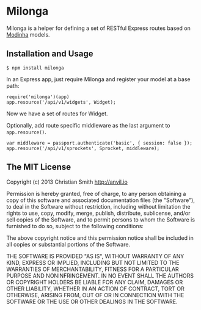 # Milonga

Milonga is a helper for defining a set of RESTful Express routes based on [Modinha](https://github.com/christiansmith/Modinha) models. 

## Installation and Usage

    $ npm install milonga

In an Express app, just require Milonga and register your model at a base path:

    require('milonga')(app)
    app.resource('/api/v1/widgets', Widget);


Now we have a set of routes for Widget.

Optionally, add route specific middleware as the last argument to `app.resource()`.

    var middleware = passport.authenticate('basic', { session: false });
    app.resource('/api/v1/sprockets', Sprocket, middleware);


## The MIT License

Copyright (c) 2013 Christian Smith http://anvil.io

Permission is hereby granted, free of charge, to any person obtaining a copy
of this software and associated documentation files (the "Software"), to deal
in the Software without restriction, including without limitation the rights
to use, copy, modify, merge, publish, distribute, sublicense, and/or sell
copies of the Software, and to permit persons to whom the Software is
furnished to do so, subject to the following conditions:

The above copyright notice and this permission notice shall be included in
all copies or substantial portions of the Software.

THE SOFTWARE IS PROVIDED "AS IS", WITHOUT WARRANTY OF ANY KIND, EXPRESS OR
IMPLIED, INCLUDING BUT NOT LIMITED TO THE WARRANTIES OF MERCHANTABILITY,
FITNESS FOR A PARTICULAR PURPOSE AND NONINFRINGEMENT. IN NO EVENT SHALL THE
AUTHORS OR COPYRIGHT HOLDERS BE LIABLE FOR ANY CLAIM, DAMAGES OR OTHER
LIABILITY, WHETHER IN AN ACTION OF CONTRACT, TORT OR OTHERWISE, ARISING FROM,
OUT OF OR IN CONNECTION WITH THE SOFTWARE OR THE USE OR OTHER DEALINGS IN
THE SOFTWARE.
